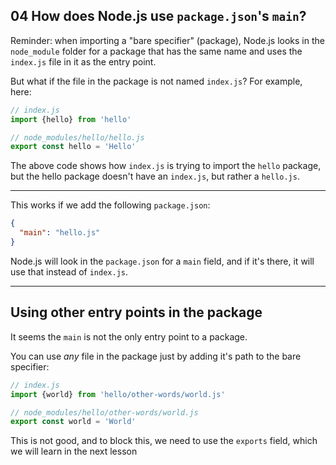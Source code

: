 ## 04 How does Node.js use `package.json`'s `main`?

Reminder: when importing a "bare specifier" (package), Node.js looks in the `node_module` folder for a package
that has the same name and uses the `index.js` file in it as the entry point.

But what if the file in the package is not named `index.js`? For example, here:

```js
// index.js
import {hello} from 'hello'

// node_modules/hello/hello.js
export const hello = 'Hello'
```

The above code shows how `index.js` is trying to import the `hello` package, but the hello package doesn't have
an `index.js`, but rather a `hello.js`.

---

This works if we add the following `package.json`:

```json
{
  "main": "hello.js"
}
```

Node.js will look in the `package.json` for a `main` field, and if it's there, it will use that instead of `index.js`.

---

## Using other entry points in the package

It seems the `main` is not the only entry point to a package.

You can use _any_ file in the package just by adding it's path to the bare specifier:

```js
// index.js
import {world} from 'hello/other-words/world.js'

// node_modules/hello/other-words/world.js
export const world = 'World'
```

This is not good, and to block this, we need to use the `exports` field, which we will learn in the next
lesson
